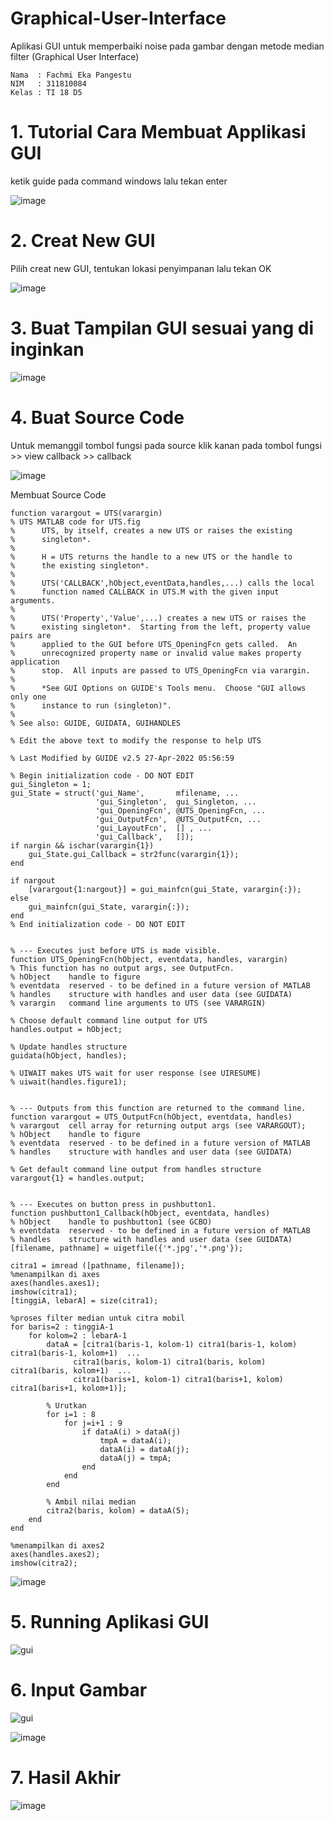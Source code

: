 # Graphical-User-Interface


Aplikasi GUI untuk memperbaiki noise pada gambar dengan metode median filter (Graphical User Interface)

~~~
Nama  : Fachmi Eka Pangestu
NIM   : 311810084
Kelas : TI 18 D5
~~~
# 1. Tutorial Cara Membuat Applikasi GUI
ketik guide pada command windows lalu tekan enter

![image](https://user-images.githubusercontent.com/43899437/165760596-1e270d44-4020-4898-a4f8-8cea7cd5ce5f.png)

# 2. Creat New GUI
Pilih creat new GUI, tentukan lokasi penyimpanan lalu tekan OK

![image](https://user-images.githubusercontent.com/43899437/165761015-177ca967-de7e-4ffc-a579-2bb700ecd9f0.png)

# 3. Buat Tampilan GUI sesuai yang di inginkan
![image](https://user-images.githubusercontent.com/43899437/165761449-548c0d36-042c-4460-9c86-066831d07206.png)

# 4. Buat Source Code
Untuk memanggil tombol fungsi pada source klik kanan pada tombol fungsi >> view callback >> callback

![image](https://user-images.githubusercontent.com/43899437/165761697-a63fa579-1e9a-413f-ba5f-7de3ea04e65d.png)

Membuat Source Code
~~~
function varargout = UTS(varargin)
% UTS MATLAB code for UTS.fig
%      UTS, by itself, creates a new UTS or raises the existing
%      singleton*.
%
%      H = UTS returns the handle to a new UTS or the handle to
%      the existing singleton*.
%
%      UTS('CALLBACK',hObject,eventData,handles,...) calls the local
%      function named CALLBACK in UTS.M with the given input arguments.
%
%      UTS('Property','Value',...) creates a new UTS or raises the
%      existing singleton*.  Starting from the left, property value pairs are
%      applied to the GUI before UTS_OpeningFcn gets called.  An
%      unrecognized property name or invalid value makes property application
%      stop.  All inputs are passed to UTS_OpeningFcn via varargin.
%
%      *See GUI Options on GUIDE's Tools menu.  Choose "GUI allows only one
%      instance to run (singleton)".
%
% See also: GUIDE, GUIDATA, GUIHANDLES

% Edit the above text to modify the response to help UTS

% Last Modified by GUIDE v2.5 27-Apr-2022 05:56:59

% Begin initialization code - DO NOT EDIT
gui_Singleton = 1;
gui_State = struct('gui_Name',       mfilename, ...
                   'gui_Singleton',  gui_Singleton, ...
                   'gui_OpeningFcn', @UTS_OpeningFcn, ...
                   'gui_OutputFcn',  @UTS_OutputFcn, ...
                   'gui_LayoutFcn',  [] , ...
                   'gui_Callback',   []);
if nargin && ischar(varargin{1})
    gui_State.gui_Callback = str2func(varargin{1});
end

if nargout
    [varargout{1:nargout}] = gui_mainfcn(gui_State, varargin{:});
else
    gui_mainfcn(gui_State, varargin{:});
end
% End initialization code - DO NOT EDIT


% --- Executes just before UTS is made visible.
function UTS_OpeningFcn(hObject, eventdata, handles, varargin)
% This function has no output args, see OutputFcn.
% hObject    handle to figure
% eventdata  reserved - to be defined in a future version of MATLAB
% handles    structure with handles and user data (see GUIDATA)
% varargin   command line arguments to UTS (see VARARGIN)

% Choose default command line output for UTS
handles.output = hObject;

% Update handles structure
guidata(hObject, handles);

% UIWAIT makes UTS wait for user response (see UIRESUME)
% uiwait(handles.figure1);


% --- Outputs from this function are returned to the command line.
function varargout = UTS_OutputFcn(hObject, eventdata, handles) 
% varargout  cell array for returning output args (see VARARGOUT);
% hObject    handle to figure
% eventdata  reserved - to be defined in a future version of MATLAB
% handles    structure with handles and user data (see GUIDATA)

% Get default command line output from handles structure
varargout{1} = handles.output;


% --- Executes on button press in pushbutton1.
function pushbutton1_Callback(hObject, eventdata, handles)
% hObject    handle to pushbutton1 (see GCBO)
% eventdata  reserved - to be defined in a future version of MATLAB
% handles    structure with handles and user data (see GUIDATA)
[filename, pathname] = uigetfile({'*.jpg','*.png'});

citra1 = imread ([pathname, filename]);
%menampilkan di axes
axes(handles.axes1);
imshow(citra1);
[tinggiA, lebarA] = size(citra1);

%proses filter median untuk citra mobil
for baris=2 : tinggiA-1
    for kolom=2 : lebarA-1
        dataA = [citra1(baris-1, kolom-1) citra1(baris-1, kolom) citra1(baris-1, kolom+1)  ...
              citra1(baris, kolom-1) citra1(baris, kolom) citra1(baris, kolom+1)  ...
              citra1(baris+1, kolom-1) citra1(baris+1, kolom) citra1(baris+1, kolom+1)];
        
        % Urutkan
        for i=1 : 8
            for j=i+1 : 9
                if dataA(i) > dataA(j)
                    tmpA = dataA(i);
                    dataA(i) = dataA(j);
                    dataA(j) = tmpA;
                end
            end
        end 
        
        % Ambil nilai median
        citra2(baris, kolom) = dataA(5);
    end
end

%menampilkan di axes2
axes(handles.axes2);
imshow(citra2);
~~~
![image](https://user-images.githubusercontent.com/43899437/165762090-9cbba1a5-99c4-413e-8e0c-bac4db19e895.png)

# 5. Running Aplikasi GUI
![gui](https://user-images.githubusercontent.com/43899437/165762621-41d49099-0fa9-4e92-994c-4731a9efae1b.png)

# 6. Input Gambar
![gui](https://user-images.githubusercontent.com/43899437/165763051-3948c724-419d-4333-aad5-78df9477b1c6.png)

![image](https://user-images.githubusercontent.com/43899437/165763904-de52bb43-d15c-47c5-ae1e-067cb1a26ef6.png)

# 7. Hasil Akhir
![image](https://user-images.githubusercontent.com/43899437/165764086-95c6751f-6619-4b27-a1c3-52fe55237b53.png)
